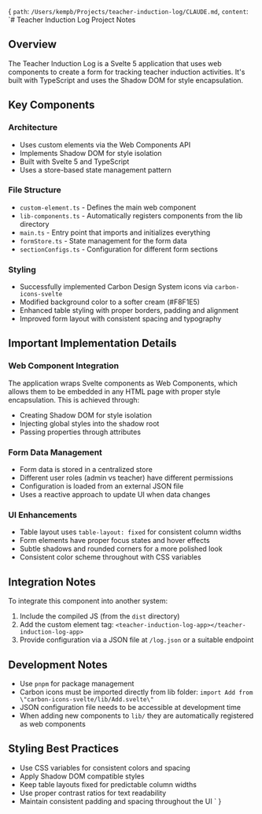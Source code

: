 {
  `path`: `/Users/kempb/Projects/teacher-induction-log/CLAUDE.md`,
  `content`: `# Teacher Induction Log Project Notes

## Overview
The Teacher Induction Log is a Svelte 5 application that uses web components to create a form for tracking teacher induction activities. It's built with TypeScript and uses the Shadow DOM for style encapsulation.

## Key Components

### Architecture
- Uses custom elements via the Web Components API
- Implements Shadow DOM for style isolation
- Built with Svelte 5 and TypeScript
- Uses a store-based state management pattern

### File Structure
- `custom-element.ts` - Defines the main web component
- `lib-components.ts` - Automatically registers components from the lib directory
- `main.ts` - Entry point that imports and initializes everything
- `formStore.ts` - State management for the form data
- `sectionConfigs.ts` - Configuration for different form sections

### Styling
- Successfully implemented Carbon Design System icons via `carbon-icons-svelte`
- Modified background color to a softer cream (#F8F1E5)
- Enhanced table styling with proper borders, padding and alignment
- Improved form layout with consistent spacing and typography

## Important Implementation Details

### Web Component Integration
The application wraps Svelte components as Web Components, which allows them to be embedded in any HTML page with proper style encapsulation. This is achieved through:
- Creating Shadow DOM for style isolation
- Injecting global styles into the shadow root
- Passing properties through attributes

### Form Data Management
- Form data is stored in a centralized store
- Different user roles (admin vs teacher) have different permissions
- Configuration is loaded from an external JSON file
- Uses a reactive approach to update UI when data changes

### UI Enhancements
- Table layout uses `table-layout: fixed` for consistent column widths
- Form elements have proper focus states and hover effects
- Subtle shadows and rounded corners for a more polished look
- Consistent color scheme throughout with CSS variables

## Integration Notes
To integrate this component into another system:
1. Include the compiled JS (from the `dist` directory)
2. Add the custom element tag: `<teacher-induction-log-app></teacher-induction-log-app>`
3. Provide configuration via a JSON file at `/log.json` or a suitable endpoint

## Development Notes
- Use `pnpm` for package management 
- Carbon icons must be imported directly from lib folder: `import Add from \"carbon-icons-svelte/lib/Add.svelte\"`
- JSON configuration file needs to be accessible at development time
- When adding new components to `lib/` they are automatically registered as web components

## Styling Best Practices
- Use CSS variables for consistent colors and spacing
- Apply Shadow DOM compatible styles
- Keep table layouts fixed for predictable column widths
- Use proper contrast ratios for text readability
- Maintain consistent padding and spacing throughout the UI
`
}
